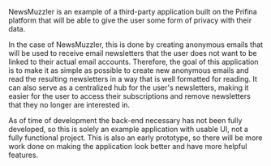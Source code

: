 
NewsMuzzler is an example of a third-party application built on the Prifina platform that will be able to give the user some form of privacy with their data. 

In the case of NewsMuzzler, this is done by creating anonymous emails that will be used to receive email newsletters that the user does not want to be linked to their actual email accounts. Therefore, the goal of this application is to make it as simple as possible to create new anonymous emails and read the resulting newsletters in a way that is well formatted for reading. It can also serve as a centralized hub for the user's newsletters, making it easier for the user to access their subscriptions and remove newsletters that they no longer are interested in.

As of time of development the back-end necessary has not been fully developed, so this is solely an example application with usable UI, not a fully functional project. This is also an early prototype, so there will be more work done on making the application look better and have more helpful features. 
